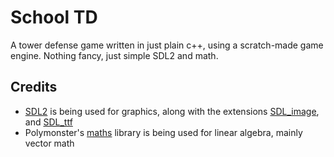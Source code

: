 # School TD

A tower defense game written in just plain c++, using a scratch-made game engine. Nothing fancy, just simple SDL2 and math.

## Credits

- [SDL2](https://github.com/libsdl-org/SDL) is being used for graphics, along with the extensions [SDL_image](https://github.com/libsdl-org/SDL_image), and [SDL_ttf](https://github.com/libsdl-org/SDL_ttf)
- Polymonster's [maths](https://github.com/polymonster/maths) library is being used for linear algebra, mainly vector math